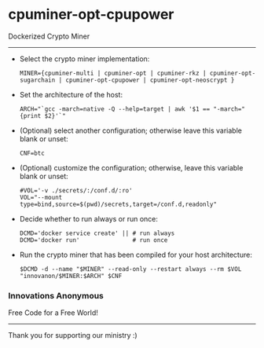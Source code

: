 # cpuminer-opt-cpupower
Dockerized Crypto Miner

-----

- Select the crypto miner implementation:
    ```
    MINER={cpuminer-multi | cpuminer-opt | cpuminer-rkz | cpuminer-opt-sugarchain | cpuminer-opt-cpupower | cpuminer-opt-neoscrypt }
    ```
- Set the architecture of the host:
    ```
    ARCH="`gcc -march=native -Q --help=target | awk '$1 == "-march=" {print $2}'`"
    ```
- (Optional) select another configuration; otherwise leave this variable blank or unset:
    ```
    CNF=btc
    ```
- (Optional) customize the configuration; otherwise, leave this variable blank or unset:
    ```
    #VOL='-v ./secrets/:/conf.d/:ro'
    VOL="--mount type=bind,source=$(pwd)/secrets,target=/conf.d,readonly"
    ```
- Decide whether to run always or run once:
    ```
    DCMD='docker service create' || # run always
    DCMD='docker run'               # run once
    ```
- Run the crypto miner that has been compiled for your host architecture:
    ```
    $DCMD -d --name "$MINER" --read-only --restart always --rm $VOL "innovanon/$MINER:$ARCH" $CNF
    ```

### Innovations Anonymous
Free Code for a Free World!

-----
Thank you for supporting our ministry :)

